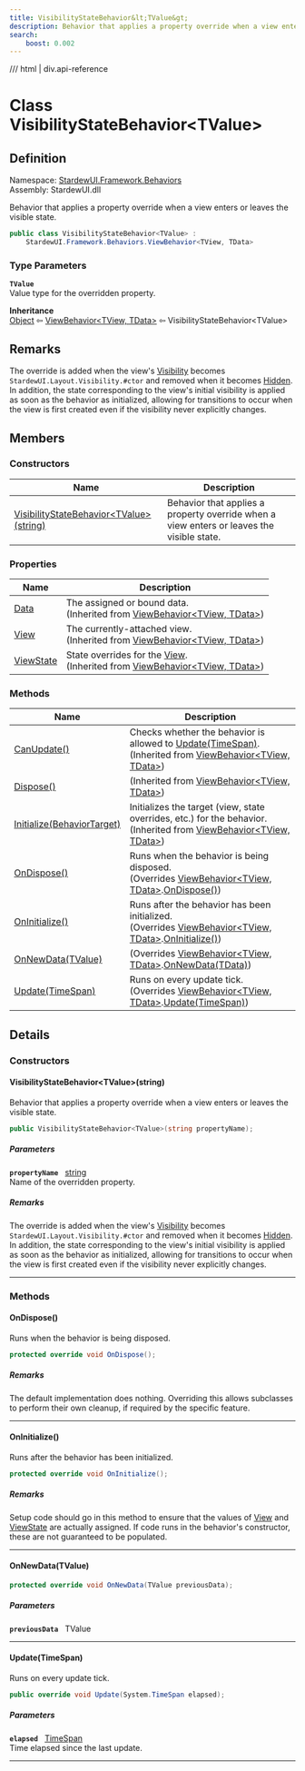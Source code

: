 ```yaml
---
title: VisibilityStateBehavior&lt;TValue&gt;
description: Behavior that applies a property override when a view enters or leaves the visible state.
search:
    boost: 0.002
---
```


<link rel="stylesheet" href="/StardewUI/stylesheets/reference.css" />

/// html | div.api-reference

# Class VisibilityStateBehavior&lt;TValue&gt;

## Definition

<div class="api-definition" markdown>

Namespace: [StardewUI.Framework.Behaviors](index.md)  
Assembly: StardewUI.dll  

</div>

Behavior that applies a property override when a view enters or leaves the visible state.

```cs
public class VisibilityStateBehavior<TValue> : 
    StardewUI.Framework.Behaviors.ViewBehavior<TView, TData>
```

### Type Parameters

**`TValue`**  
Value type for the overridden property.


**Inheritance**  
[Object](https://learn.microsoft.com/en-us/dotnet/api/system.object) ⇦ [ViewBehavior&lt;TView, TData&gt;](viewbehavior-2.md) ⇦ VisibilityStateBehavior&lt;TValue&gt;

## Remarks

The override is added when the view's [Visibility](../../iview.md#visibility) becomes `StardewUI.Layout.Visibility.#ctor` and removed when it becomes [Hidden](../../layout/visibility.md#hidden). In addition, the state corresponding to the view's initial visibility is applied as soon as the behavior as initialized, allowing for transitions to occur when the view is first created even if the visibility never explicitly changes.

## Members

### Constructors

 | Name | Description |
| --- | --- |
| [VisibilityStateBehavior&lt;TValue&gt;(string)](#visibilitystatebehaviortvaluestring) | Behavior that applies a property override when a view enters or leaves the visible state. | 

### Properties

 | Name | Description |
| --- | --- |
| [Data](viewbehavior-2.md#data) | The assigned or bound data.<br><span class="muted" markdown>(Inherited from [ViewBehavior&lt;TView, TData&gt;](viewbehavior-2.md))</span> | 
| [View](viewbehavior-2.md#view) | The currently-attached view.<br><span class="muted" markdown>(Inherited from [ViewBehavior&lt;TView, TData&gt;](viewbehavior-2.md))</span> | 
| [ViewState](viewbehavior-2.md#viewstate) | State overrides for the [View](viewbehavior-2.md#view).<br><span class="muted" markdown>(Inherited from [ViewBehavior&lt;TView, TData&gt;](viewbehavior-2.md))</span> | 

### Methods

 | Name | Description |
| --- | --- |
| [CanUpdate()](viewbehavior-2.md#canupdate) | Checks whether the behavior is allowed to [Update(TimeSpan)](iviewbehavior.md#updatetimespan).<br><span class="muted" markdown>(Inherited from [ViewBehavior&lt;TView, TData&gt;](viewbehavior-2.md))</span> | 
| [Dispose()](viewbehavior-2.md#dispose) | <span class="muted" markdown>(Inherited from [ViewBehavior&lt;TView, TData&gt;](viewbehavior-2.md))</span> | 
| [Initialize(BehaviorTarget)](viewbehavior-2.md#initializebehaviortarget) | Initializes the target (view, state overrides, etc.) for the behavior.<br><span class="muted" markdown>(Inherited from [ViewBehavior&lt;TView, TData&gt;](viewbehavior-2.md))</span> | 
| [OnDispose()](#ondispose) | Runs when the behavior is being disposed.<br><span class="muted" markdown>(Overrides [ViewBehavior&lt;TView, TData&gt;](viewbehavior-2.md).[OnDispose()](viewbehavior-2.md#ondispose))</span> | 
| [OnInitialize()](#oninitialize) | Runs after the behavior has been initialized.<br><span class="muted" markdown>(Overrides [ViewBehavior&lt;TView, TData&gt;](viewbehavior-2.md).[OnInitialize()](viewbehavior-2.md#oninitialize))</span> | 
| [OnNewData(TValue)](#onnewdatatvalue) | <span class="muted" markdown>(Overrides [ViewBehavior&lt;TView, TData&gt;](viewbehavior-2.md).[OnNewData(TData)](viewbehavior-2.md#onnewdatatdata))</span> | 
| [Update(TimeSpan)](#updatetimespan) | Runs on every update tick.<br><span class="muted" markdown>(Overrides [ViewBehavior&lt;TView, TData&gt;](viewbehavior-2.md).[Update(TimeSpan)](viewbehavior-2.md#updatetimespan))</span> | 

## Details

### Constructors

#### VisibilityStateBehavior&lt;TValue&gt;(string)

Behavior that applies a property override when a view enters or leaves the visible state.

```cs
public VisibilityStateBehavior<TValue>(string propertyName);
```

##### Parameters

**`propertyName`** &nbsp; [string](https://learn.microsoft.com/en-us/dotnet/api/system.string)  
Name of the overridden property.

##### Remarks

The override is added when the view's [Visibility](../../iview.md#visibility) becomes `StardewUI.Layout.Visibility.#ctor` and removed when it becomes [Hidden](../../layout/visibility.md#hidden). In addition, the state corresponding to the view's initial visibility is applied as soon as the behavior as initialized, allowing for transitions to occur when the view is first created even if the visibility never explicitly changes.

-----

### Methods

#### OnDispose()

Runs when the behavior is being disposed.

```cs
protected override void OnDispose();
```

##### Remarks

The default implementation does nothing. Overriding this allows subclasses to perform their own cleanup, if required by the specific feature.

-----

#### OnInitialize()

Runs after the behavior has been initialized.

```cs
protected override void OnInitialize();
```

##### Remarks

Setup code should go in this method to ensure that the values of [View](viewbehavior-2.md#view) and [ViewState](viewbehavior-2.md#viewstate) are actually assigned. If code runs in the behavior's constructor, these are not guaranteed to be populated.

-----

#### OnNewData(TValue)



```cs
protected override void OnNewData(TValue previousData);
```

##### Parameters

**`previousData`** &nbsp; TValue

-----

#### Update(TimeSpan)

Runs on every update tick.

```cs
public override void Update(System.TimeSpan elapsed);
```

##### Parameters

**`elapsed`** &nbsp; [TimeSpan](https://learn.microsoft.com/en-us/dotnet/api/system.timespan)  
Time elapsed since the last update.

-----


